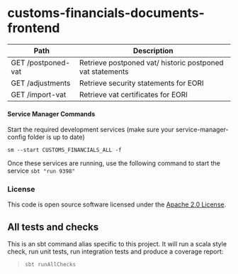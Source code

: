 
# customs-financials-documents-frontend

| Path                                                                   | Description                                                                                       |
| ---------------------------------------------------------------------  | ------------------------------------------------------------------------------------------------- |
| GET  /postponed-vat                                                    | Retrieve postponed vat/ historic postponed vat statements                                                |                
| GET  /adjustments                                                      | Retrieve security statements for EORI                                                          |                
| GET  /import-vat                                                       | Retrieve vat certificates for EORI                                                          |                


#### Service Manager Commands

Start the required development services (make sure your service-manager-config folder is up to date)

    sm --start CUSTOMS_FINANCIALS_ALL -f

Once these services are running, use the following command to start the service `sbt "run 9398"`
    
### License

This code is open source software licensed under the [Apache 2.0 License]("http://www.apache.org/licenses/LICENSE-2.0.html").

## All tests and checks

This is an sbt command alias specific to this project. It will run a scala style check, run unit tests, run integration
tests and produce a coverage report:

> `sbt runAllChecks`